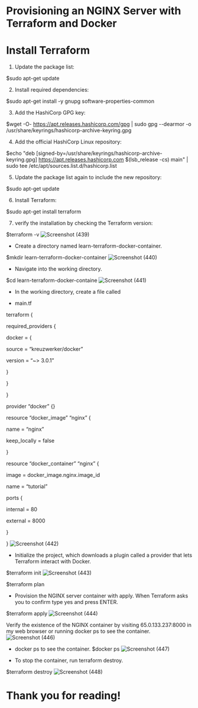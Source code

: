 # Provisioning an NGINX Server with Terraform and Docker

# Install Terraform

1) Update the package list:

$sudo apt-get update

2) Install required dependencies:

$sudo apt-get install -y gnupg software-properties-common

3) Add the HashiCorp GPG key:

$wget -O- https://apt.releases.hashicorp.com/gpg | sudo gpg --dearmor -o /usr/share/keyrings/hashicorp-archive-keyring.gpg

4) Add the official HashiCorp Linux repository:

$echo "deb [signed-by=/usr/share/keyrings/hashicorp-archive-keyring.gpg] https://apt.releases.hashicorp.com $(lsb_release -cs) main" | sudo tee /etc/apt/sources.list.d/hashicorp.list

5) Update the package list again to include the new repository:

$sudo apt-get update

6) Install Terraform:

$sudo apt-get install terraform

7) verify the installation by checking the Terraform version:

$terraform -v
![Screenshot (439)](https://github.com/manikantaraju427/Provisioning-an-NGINX-Server-with-Terraform-and-Docker/assets/125948783/43ffc6a8-36f2-4827-817b-58a8edee09ac)

* Create a directory named learn-terraform-docker-container.

$mkdir learn-terraform-docker-container
![Screenshot (440)](https://github.com/manikantaraju427/Provisioning-an-NGINX-Server-with-Terraform-and-Docker/assets/125948783/7978b91c-c264-4a3a-8c57-2ee27e591b0f)

* Navigate into the working directory.

$cd learn-terraform-docker-containe
![Screenshot (441)](https://github.com/manikantaraju427/Provisioning-an-NGINX-Server-with-Terraform-and-Docker/assets/125948783/9481920b-6c16-4c9a-8d8f-fe57d5da690b)

* In the working directory, create a file called

* main.tf

terraform {

required_providers {

docker = {

source = “kreuzwerker/docker”

version = “~> 3.0.1”

}

}

}

provider “docker” {}

resource “docker_image” “nginx” {

name = “nginx”

keep_locally = false

}

resource “docker_container” “nginx” {

image = docker_image.nginx.image_id

name = “tutorial”

ports {

internal = 80

external = 8000

}

}
![Screenshot (442)](https://github.com/manikantaraju427/Provisioning-an-NGINX-Server-with-Terraform-and-Docker/assets/125948783/91b1cf9b-4753-4456-9ca5-93362397ebe0)

* Initialize the project, which downloads a plugin called a provider that lets Terraform interact with Docker.

$terraform init
![Screenshot (443)](https://github.com/manikantaraju427/Provisioning-an-NGINX-Server-with-Terraform-and-Docker/assets/125948783/efc66d80-a166-449d-b539-c0257e3c8d9e)


$terraform plan

* Provision the NGINX server container with apply. When Terraform asks you to confirm type yes and press ENTER.
  
$terraform apply
![Screenshot (444)](https://github.com/manikantaraju427/Provisioning-an-NGINX-Server-with-Terraform-and-Docker/assets/125948783/7ee27f2b-a592-435d-a585-edfc78f727e6)

Verify the existence of the NGINX container by visiting 65.0.133.237:8000 in my web browser or running docker ps to see the container.
![Screenshot (446)](https://github.com/manikantaraju427/Provisioning-an-NGINX-Server-with-Terraform-and-Docker/assets/125948783/56afcdf4-17ec-4ade-a5aa-2a14d3f483ab)

* docker ps to see the container.
  $docker ps
![Screenshot (447)](https://github.com/manikantaraju427/Provisioning-an-NGINX-Server-with-Terraform-and-Docker/assets/125948783/60b397b7-1d58-467c-a5ad-8f75b3dc9815)

* To stop the container, run terraform destroy.

$terraform destroy
![Screenshot (448)](https://github.com/manikantaraju427/Provisioning-an-NGINX-Server-with-Terraform-and-Docker/assets/125948783/04368590-5548-4234-b3c0-e5f854ea8466)


# Thank you for reading!




